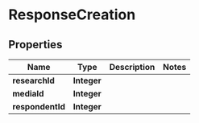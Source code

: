 
# ResponseCreation

## Properties
Name | Type | Description | Notes
------------ | ------------- | ------------- | -------------
**researchId** | **Integer** |  | 
**mediaId** | **Integer** |  | 
**respondentId** | **Integer** |  | 



